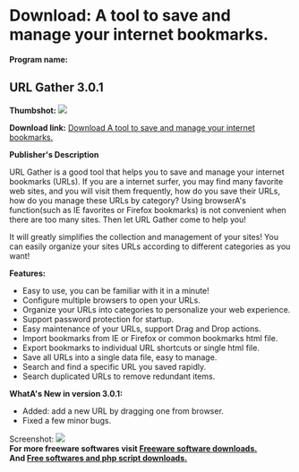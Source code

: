 # Download: A tool to save and manage your internet bookmarks.

**Program name:**

## URL Gather 3.0.1

  
**Thumbshot:** ![](http://www.freewarefiles.com/screenshot/url_gather_md.jpg)   
  
**Download link:** [Download A tool to save and manage your internet bookmarks.](http://freesoftwares.boysofts.com/URL-Gather_program_66737.html)  
  


**Publisher's Description**  
  


URL Gather is a good tool that helps you to save and manage your internet bookmarks (URLs). If you are a internet surfer, you may find many favorite web sites, and you will visit them frequently, how do you save their URLs, how do you manage these URLs by category? Using browserA's function(such as IE favorites or Firefox bookmarks) is not convenient when there are too many sites. Then let URL Gather come to help you! 

It will greatly simplifies the collection and management of your sites! You can easily organize your sites URLs according to different categories as you want!

**Features:**

  * Easy to use, you can be familiar with it in a minute! 
  * Configure multiple browsers to open your URLs. 
  * Organize your URLs into categories to personalize your web experience. 
  * Support password protection for startup. 
  * Easy maintenance of your URLs, support Drag and Drop actions. 
  * Import bookmarks from IE or Firefox or common bookmarks html file. 
  * Export bookmarks to individual URL shortcuts or single html file. 
  * Save all URLs into a single data file, easy to manage. 
  * Search and find a specific URL you saved rapidly. 
  * Search duplicated URLs to remove redundant items. 

**WhatA's New in version 3.0.1:**

  * Added: add a new URL by dragging one from browser. 
  * Fixed a few minor bugs. 

  
  
Screenshot: ![](http://www.freewarefiles.com/screenshot/url_gather.jpg)   
**For more freeware softwares visit [Freeware software downloads.](http://freesoftwares.boysofts.com/)**   
**And [Free softwares and php script downloads.](http://www.boysofts.com/)**
